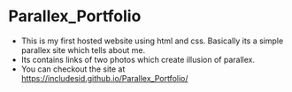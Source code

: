 # Parallex_Portfolio
* This is my first hosted website using html and css. Basically its a simple parallex site which tells about me.
* Its contains links of two photos which create illusion of parallex.
* You can checkout the site at  https://includesid.github.io/Parallex_Portfolio/ 
